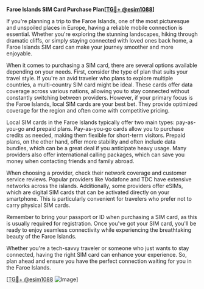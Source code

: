 **Faroe Islands SIM Card Purchase Plan[[TG💪+ @esim1088](https://t.me/s/esim1088)]**

If you're planning a trip to the Faroe Islands, one of the most picturesque and unspoiled places in Europe, having a reliable mobile connection is essential. Whether you're exploring the stunning landscapes, hiking through dramatic cliffs, or simply staying connected with loved ones back home, a Faroe Islands SIM card can make your journey smoother and more enjoyable.

When it comes to purchasing a SIM card, there are several options available depending on your needs. First, consider the type of plan that suits your travel style. If you're an avid traveler who plans to explore multiple countries, a multi-country SIM card might be ideal. These cards offer data coverage across various nations, allowing you to stay connected without constantly switching between providers. However, if your primary focus is the Faroe Islands, local SIM cards are your best bet. They provide optimized coverage for the region and often come with competitive pricing.

Local SIM cards in the Faroe Islands typically offer two main types: pay-as-you-go and prepaid plans. Pay-as-you-go cards allow you to purchase credits as needed, making them flexible for short-term visitors. Prepaid plans, on the other hand, offer more stability and often include data bundles, which can be a great deal if you anticipate heavy usage. Many providers also offer international calling packages, which can save you money when contacting friends and family abroad.

When choosing a provider, check their network coverage and customer service reviews. Popular providers like Vodafone and TDC have extensive networks across the islands. Additionally, some providers offer eSIMs, which are digital SIM cards that can be activated directly on your smartphone. This is particularly convenient for travelers who prefer not to carry physical SIM cards.

Remember to bring your passport or ID when purchasing a SIM card, as this is usually required for registration. Once you've got your SIM card, you'll be ready to enjoy seamless connectivity while experiencing the breathtaking beauty of the Faroe Islands.

Whether you're a tech-savvy traveler or someone who just wants to stay connected, having the right SIM card can enhance your experience. So, plan ahead and ensure you have the perfect connection waiting for you in the Faroe Islands.

[[TG💪+ @esim1088](https://t.me/s/esim1088) ![Image](https://i.postimg.cc/Y0z9fWf4/image.png)]